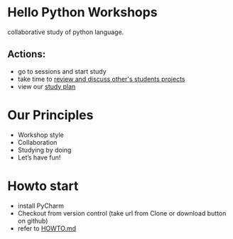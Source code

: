 # Hello Python Workshops
collaborative study of python language.

## Actions:
- go to sessions and start study
- take time to [review and discuss other's students projects](https://github.com/bestchanges/hello_python/pulls?q=is%3Apr+is%3Aclosed)
- view our [study plan](https://github.com/bestchanges/hello_python/blob/master/STUDY_PLAN.md)

# Our Principles
- Workshop style
- Collaboration
- Studying by doing
- Let’s have fun!

# Howto start
- install PyCharm
- Checkout from version control (take url from Clone or download button on github)
- refer to [HOWTO.md](HOWTO.md) 
